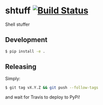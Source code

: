 # shtuff  [![Build Status](https://travis-ci.org/jfly/shtuff.svg?branch=master)](https://travis-ci.org/jfly/shtuff)

Shell stuffer

## Development

```bash
$ pip install -e .
```

## Releasing

Simply:

```bash
$ git tag vX.Y.Z && git push --follow-tags
```

and wait for Travis to deploy to PyPi!
